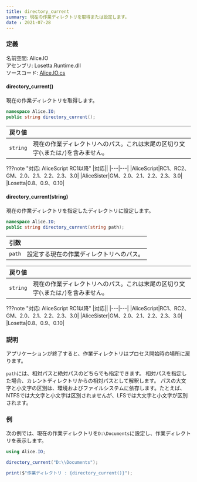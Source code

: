 ```yaml
---
title: directory_current
summary: 現在の作業ディレクトリを取得または設定します。
date : 2021-07-28
---
```


### 定義
名前空間: Alice.IO<br/>
アセンブリ: Losetta.Runtime.dll<br/>
ソースコード: [Alice.IO.cs](https://github.com/WSOFT-Project/Losetta/blob/master/Losetta.Runtime/Alice.IO.cs)

#### directory_current()

現在の作業ディレクトリを取得します。

```cs title="AliceScript"
namespace Alice.IO;
public string directory_current();
```

|戻り値| |
|---|---|
|`string`|現在の作業ディレクトリへのパス。これは末尾の区切り文字(`\`または`/`)を含みません。|

???note "対応: AliceScript RC1以降"
    |対応||
    |---|---|
    |AliceScript|RC1、RC2、GM、2.0、2.1、2.2、2.3、3.0|
    |AliceSister|GM、2.0、2.1、2.2、2.3、3.0|
    |Losetta|0.8、0.9、0.10|

#### directory_current(string)

現在の作業ディレクトリを指定したディレクトリに設定します。

```cs title="AliceScript"
namespace Alice.IO;
public string directory_current(string path);
```

|引数| |
|-|-|
|`path`|設定する現在の作業ディレクトリへのパス。|

|戻り値| |
|---|---|
|`string`|現在の作業ディレクトリへのパス。これは末尾の区切り文字(`\`または`/`)を含みません。|

???note "対応: AliceScript RC1以降"
    |対応||
    |---|---|
    |AliceScript|RC1、RC2、GM、2.0、2.1、2.2、2.3、3.0|
    |AliceSister|GM、2.0、2.1、2.2、2.3、3.0|
    |Losetta|0.8、0.9、0.10|

### 説明
アプリケーションが終了すると、作業ディレクトリはプロセス開始時の場所に戻ります。

`path`には、相対パスと絶対パスのどちらでも指定できます。
相対パスを指定した場合、カレントディレクトリからの相対パスとして解釈します。
パスの大文字と小文字の区別は、環境およびファイルシステムに依存します。たとえば、NTFSでは大文字と小文字は区別されませんが、LFSでは大文字と小文字が区別されます。

### 例
次の例では、現在の作業ディレクトリを`D:\Documents`に設定し、作業ディレクトリを表示します。

```cs title="AliceScript"
using Alice.IO;

directory_current("D:\\Documents");

print($"作業ディレクトリ : {directory_current()}");
```